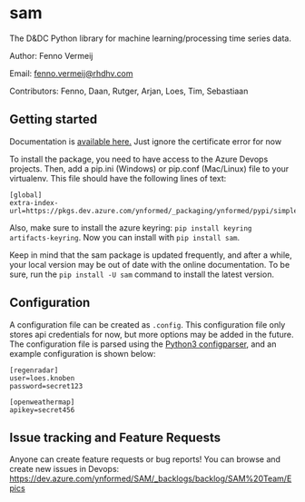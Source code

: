# sam

The D&DC Python library for machine learning/processing time series data.

Author: Fenno Vermeij

Email: fenno.vermeij@rhdhv.com

Contributors: Fenno, Daan, Rutger, Arjan, Loes, Tim, Sebastiaan

## Getting started

Documentation is [available here.](https://samdocs.digitalapps.royalhaskoningdhv.com) Just ignore the certificate error for now

To install the package, you need to have access to the Azure Devops projects. Then, add a pip.ini (Windows) or pip.conf (Mac/Linux) file to your virtualenv. This file should have the following lines of text:

```
[global]
extra-index-url=https://pkgs.dev.azure.com/ynformed/_packaging/ynformed/pypi/simple/
```

Also, make sure to install the azure keyring: `pip install keyring artifacts-keyring`. Now you can install with `pip install sam`.

Keep in mind that the sam package is updated frequently, and after a while, your local version may be out of date with the online documentation. To be sure, run the `pip install -U sam` command to install the latest version.

## Configuration

A configuration file can be created as `.config`. This configuration file only stores api credentials for now, but more options may be added in the future. The configuration file is parsed using the [Python3 configparser](https://docs.python.org/3/library/configparser.html), and an example configuration is shown below:

```
[regenradar]
user=loes.knoben
password=secret123

[openweathermap]
apikey=secret456
```

## Issue tracking and Feature Requests

Anyone can create feature requests or bug reports! You can browse and create new issues in Devops: https://dev.azure.com/ynformed/SAM/_backlogs/backlog/SAM%20Team/Epics
